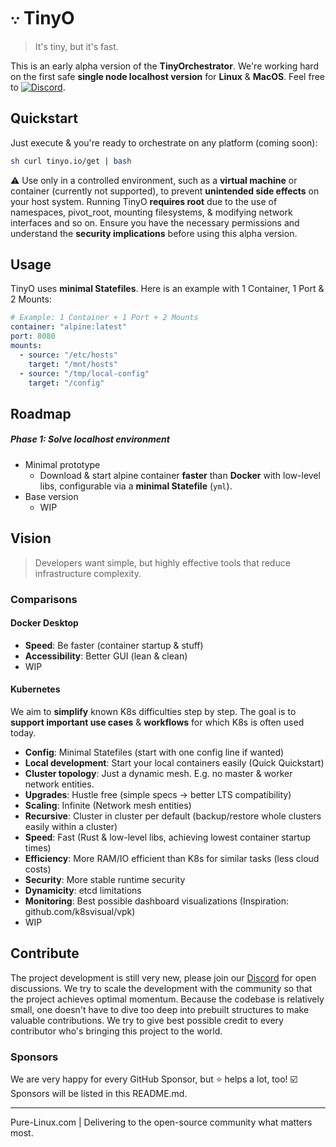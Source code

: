 # 𐬺 TinyO

<blockquote>
 <span>
    It's tiny, but it's fast.
 </span>
</blockquote>

This is an early alpha version of the **TinyOrchestrator**.
We're working hard on the first safe **single node localhost version** for **Linux** & **MacOS**.
Feel free to [![Discord](https://img.shields.io/badge/discord-join-7289DA.svg?logo=discord&longCache=true&style=flat)](https://discord.gg/ERKBk6ArnQ).

## Quickstart

Just execute & you're ready to orchestrate on any platform (coming soon):
```bash
sh curl tinyo.io/get | bash
```

⚠️ Use only in a controlled environment, such as a **virtual machine** or container (currently not supported), to prevent **unintended side effects** on your host system.
Running TinyO **requires root** due to the use of namespaces, pivot_root, mounting filesystems, & modifying network interfaces and so on.
Ensure you have the necessary permissions and understand the **security implications** before using this alpha version.

## Usage

TinyO uses **minimal Statefiles**.
Here is an example with 1 Container, 1 Port & 2 Mounts:

```yaml
# Example: 1 Container + 1 Port + 2 Mounts
container: "alpine:latest"
port: 8080
mounts:
  - source: "/etc/hosts"
    target: "/mnt/hosts"
  - source: "/tmp/local-config"
    target: "/config"
```

## Roadmap

##### Phase 1: Solve localhost environment

- Minimal prototype
  - Download & start alpine container **faster** than **Docker** with low-level libs,
configurable via a **minimal Statefile** (`yml`).
- Base version
  - WIP

## Vision

<blockquote>
 <span>
    Developers want simple, but highly effective tools that reduce infrastructure complexity.
 </span>
</blockquote>

### Comparisons

#### Docker Desktop

- **Speed**: Be faster (container startup & stuff)
- **Accessibility**: Better GUI (lean & clean)
- WIP

#### Kubernetes

We aim to **simplify** known K8s difficulties step by step.
The goal is to **support important use cases** & **workflows**
for which K8s is often used today.

- **Config**: Minimal Statefiles (start with one config line if wanted)
- **Local development**: Start your local containers easily (Quick Quickstart)
- **Cluster topology**: Just a dynamic mesh. E.g. no master & worker network entities.
- **Upgrades**: Hustle free (simple specs -> better LTS compatibility)
- **Scaling**: Infinite (Network mesh entities)
- **Recursive**: Cluster in cluster per default (backup/restore whole clusters easily within a cluster)
- **Speed**: Fast (Rust & low-level libs, achieving lowest container startup times)
- **Efficiency**: More RAM/IO efficient than K8s for similar tasks (less cloud costs)
- **Security**: More stable runtime security
- **Dynamicity**: etcd limitations
- **Monitoring**: Best possible dashboard visualizations (Inspiration: github.com/k8svisual/vpk)
- WIP

## Contribute

The project development is still very new, please join our [Discord][discord] for open discussions.
We try to scale the development with the community so that the project achieves optimal momentum. Because the codebase is relatively small, one doesn't have to dive too deep into prebuilt structures to make valuable contributions.
We try to give best possible credit to every contributor who's bringing this project to the world.

### Sponsors

We are very happy for every GitHub Sponsor, but ⭐️ helps a lot, too!
☑️ Sponsors will be listed in this README.md.

---

Pure-Linux.com | Delivering to the open-source community what matters most.

[discord]: https://discord.gg/ERKBk6ArnQ